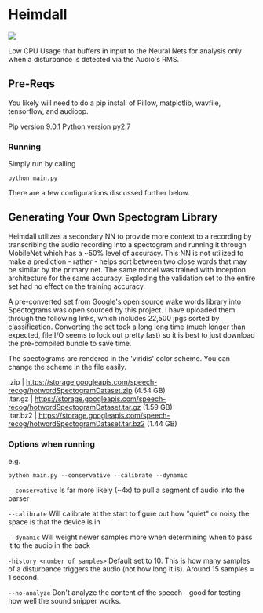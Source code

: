 # Heimdall

![](https://dl.dropbox.com/s/yj50zjqjdgoz32v/Screen%20Shot%202017-12-21%20at%2012.35.47%20PM.png?dl=0)

Low CPU Usage that buffers in input to the Neural Nets for analysis only when a disturbance is detected via the Audio's RMS.

## Pre-Reqs

You likely will need to do a pip install of Pillow, matplotlib, wavfile, tensorflow, and audioop.

Pip version 9.0.1
Python version py2.7

### Running

Simply run by calling

```
python main.py
```

There are a few configurations discussed further below. 

## Generating Your Own Spectogram Library

Heimdall utilizes a secondary NN to provide more context to a recording by transcribing the audio recording into a spectogram and running it through MobileNet which has a ~50% level of accuracy. This NN is not utilized to make a prediction - rather - helps sort between two close words that may be similar by the primary net. The same model was trained with Inception architecture for the same accuracy. Exploding the validation set to the entire set had no effect on the training accuracy.                                                                                                  

A pre-converted set from Google's open source wake words library into Spectograms was open sourced by this project. I have uploaded them through the following links, which includes 22,500 jpgs sorted by classification. Converting the set took a long long time (much longer than expected, file I/O seems to lock out pretty fast) so it is best to just download the pre-compiled bundle to save time.

The spectograms are rendered in the 'viridis' color scheme. You can change the scheme in the file easily. 
                                                                                                           
.zip     | https://storage.googleapis.com/speech-recog/hotwordSpectogramDataset.zip (4.54 GB)              
.tar.gz  | https://storage.googleapis.com/speech-recog/hotwordSpectogramDataset.tar.gz (1.59 GB)           
.tar.bz2 | https://storage.googleapis.com/speech-recog/hotwordSpectogramDataset.tar.bz2 (1.44 GB)

### Options when running

e.g.
```
python main.py --conservative --calibrate --dynamic
```
`--conservative`
Is far more likely (~4x) to pull a segment of audio into the parser 

`--calibrate`
Will calibrate at the start to figure out how "quiet" or noisy the space is that the device is in 

`--dynamic`
Will weight newer samples more when determining when to pass it to the audio in the back

`-history <number of samples>`
Default set to 10. This is how many samples of a disturbance triggers the audio (not how long it is). Around 15 samples = 1 second. 

`--no-analyze`
Don't analyze the content of the speech - good for testing how well the sound snipper works. 


